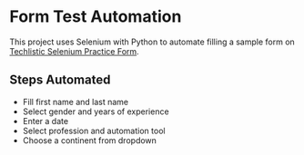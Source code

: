 # Form Test Automation

This project uses Selenium with Python to automate filling a sample form on [Techlistic Selenium Practice Form](https://www.techlistic.com/p/selenium-practice-form.html).

## Steps Automated
- Fill first name and last name
- Select gender and years of experience
- Enter a date
- Select profession and automation tool
- Choose a continent from dropdown

